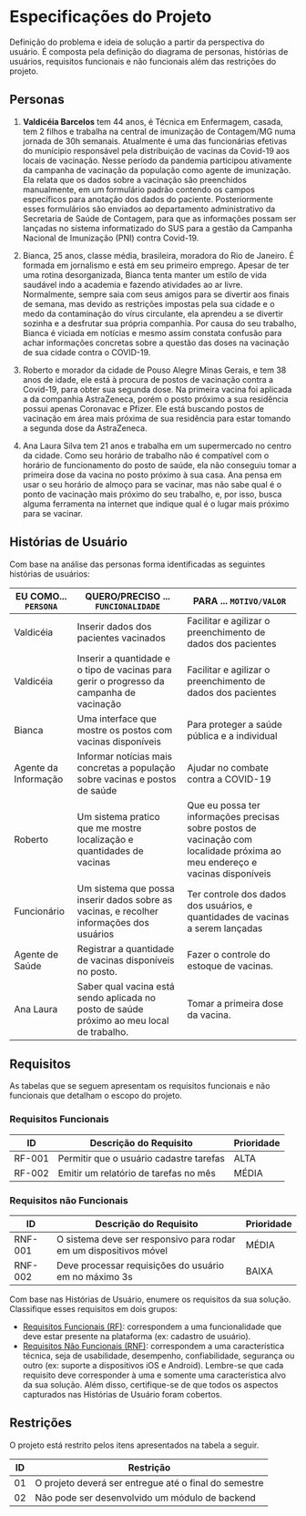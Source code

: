 # Especificações do Projeto

Definição do problema e ideia de solução a partir da perspectiva do usuário. É composta pela definição do diagrama de personas, histórias de usuários, requisitos funcionais e não funcionais além das restrições do projeto.

## Personas

1. **Valdicéia Barcelos** tem 44 anos, é Técnica em Enfermagem, casada, tem 2 filhos e trabalha na central de imunização de Contagem/MG numa jornada de 30h semanais. Atualmente é uma das funcionárias efetivas do munícipio responsável pela distribuição de vacinas da Covid-19 aos locais de vacinação. Nesse período da pandemia participou ativamente da campanha de vacinação da população como agente de imunização. Ela relata que os dados sobre a vacinação são preenchidos manualmente, em um formulário padrão contendo os campos específicos para anotação dos dados do paciente. Posteriormente esses formulários são enviados ao departamento administrativo da Secretaria de Saúde de Contagem, para que as informações possam ser lançadas no sistema informatizado do SUS para a gestão da Campanha Nacional de Imunização (PNI) contra Covid-19.
   
2. Bianca, 25 anos, classe média, brasileira, moradora do Rio de Janeiro. É formada em jornalismo e está em seu primeiro emprego. Apesar de ter uma rotina desorganizada, Bianca tenta manter um estilo de vida saudável indo a academia e fazendo atividades ao ar livre. Normalmente, sempre saia com seus amigos para se divertir aos finais de semana, mas devido as restrições impostas pela sua cidade e o medo da contaminação do vírus circulante, ela   aprendeu a se divertir sozinha e a desfrutar sua própria companhia. Por causa do seu trabalho, Bianca é viciada em notícias e mesmo assim constata confusão para achar informações concretas sobre a questão das doses na vacinação de sua cidade contra o COVID-19. 

3. Roberto e morador da cidade de Pouso Alegre Minas Gerais, e tem 38 anos de idade, ele está à procura de postos de vacinação contra a Covid-19, para obter sua segunda dose. Na primeira vacina foi aplicada a da companhia AstraZeneca, porém o posto próximo a sua residência possui apenas Coronavac e Pfizer. Ele está buscando postos de vacinação em área mais próxima de sua residência para estar tomando a segunda dose da AstraZeneca. 

4. Ana Laura Silva tem 21 anos e trabalha em um supermercado no centro da cidade. Como seu horário de trabalho não é compatível com o horário de funcionamento do posto de saúde, ela não conseguiu tomar a primeira dose da vacina no posto próximo à sua casa. Ana pensa em usar o seu horário de almoço para se vacinar, mas não sabe qual é o ponto de vacinação mais próximo do seu trabalho, e, por isso, busca alguma ferramenta na internet que indique qual é o lugar mais próximo para se vacinar.

## Histórias de Usuário

Com base na análise das personas forma identificadas as seguintes histórias de usuários:

|EU COMO... `PERSONA`| QUERO/PRECISO ... `FUNCIONALIDADE`    |PARA ... `MOTIVO/VALOR`                 |
|--------------------|---------------------------------------|----------------------------------------|
|Valdicéia | Inserir dados dos pacientes vacinados | Facilitar e agilizar o preenchimento de dados dos pacientes|
|Valdicéia | Inserir a quantidade e o tipo de vacinas para gerir o progresso da campanha de vacinação | Facilitar e agilizar o  preenchimento de dados dos pacientes |
|Bianca | Uma interface que mostre os postos com vacinas disponíveis | Para proteger a saúde pública e a individual |    
|Agente da Informação |Informar notícias mais concretas a população sobre vacinas e postos de saúde|Ajudar no combate contra a COVID-19|
|Roberto |Um sistema pratico que me mostre localização e quantidades de vacinas | Que eu possa ter informações precisas sobre postos de vacinação com localidade próxima ao meu endereço e vacinas disponíveis |    
|Funcionário | Um sistema que possa inserir dados sobre as vacinas, e recolher informações dos usuários |Ter controle dos dados dos usuários, e quantidades de vacinas a serem lançadas |
|Agente de Saúde | Registrar a quantidade de vacinas disponíveis no posto. | Fazer o controle do estoque de vacinas. |
|Ana Laura | Saber qual vacina está sendo aplicada no posto de saúde próximo ao meu local de trabalho. | Tomar a primeira dose da vacina. |

## Requisitos   

As tabelas que se seguem apresentam os requisitos funcionais e não funcionais que detalham o escopo do projeto.

### Requisitos Funcionais

|ID    | Descrição do Requisito  | Prioridade |
|------|-----------------------------------------|----|
|RF-001| Permitir que o usuário cadastre tarefas | ALTA | 
|RF-002| Emitir um relatório de tarefas no mês   | MÉDIA |


### Requisitos não Funcionais

|ID     | Descrição do Requisito  |Prioridade |
|-------|-------------------------|----|
|RNF-001| O sistema deve ser responsivo para rodar em um dispositivos móvel | MÉDIA | 
|RNF-002| Deve processar requisições do usuário em no máximo 3s |  BAIXA | 

Com base nas Histórias de Usuário, enumere os requisitos da sua solução. Classifique esses requisitos em dois grupos:

- [Requisitos Funcionais
 (RF)](https://pt.wikipedia.org/wiki/Requisito_funcional):
 correspondem a uma funcionalidade que deve estar presente na
  plataforma (ex: cadastro de usuário).
- [Requisitos Não Funcionais
  (RNF)](https://pt.wikipedia.org/wiki/Requisito_n%C3%A3o_funcional):
  correspondem a uma característica técnica, seja de usabilidade,
  desempenho, confiabilidade, segurança ou outro (ex: suporte a
  dispositivos iOS e Android).
Lembre-se que cada requisito deve corresponder à uma e somente uma
característica alvo da sua solução. Além disso, certifique-se de que
todos os aspectos capturados nas Histórias de Usuário foram cobertos.

## Restrições

O projeto está restrito pelos itens apresentados na tabela a seguir.

|ID| Restrição                                             |
|--|-------------------------------------------------------|
|01| O projeto deverá ser entregue até o final do semestre |
|02| Não pode ser desenvolvido um módulo de backend        |

